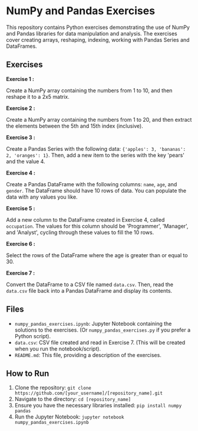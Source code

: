 # NumPy and Pandas Exercises

This repository contains Python exercises demonstrating the use of NumPy and Pandas libraries for data manipulation and analysis.  The exercises cover creating arrays, reshaping, indexing, working with Pandas Series and DataFrames.

## Exercises

**Exercise 1 :**

Create a NumPy array containing the numbers from 1 to 10, and then reshape it to a 2x5 matrix.

**Exercise 2 :**

Create a NumPy array containing the numbers from 1 to 20, and then extract the elements between the 5th and 15th index (inclusive).

**Exercise 3 :**

Create a Pandas Series with the following data: `{'apples': 3, 'bananas': 2, 'oranges': 1}`. Then, add a new item to the series with the key 'pears' and the value 4.

**Exercise 4 :**

Create a Pandas DataFrame with the following columns: `name`, `age`, and `gender`. The DataFrame should have 10 rows of data.  You can populate the data with any values you like.

**Exercise 5 :**

Add a new column to the DataFrame created in Exercise 4, called `occupation`. The values for this column should be 'Programmer', 'Manager', and 'Analyst', cycling through these values to fill the 10 rows.

**Exercise 6 :**

Select the rows of the DataFrame where the age is greater than or equal to 30.

**Exercise 7 :**

Convert the DataFrame to a CSV file named `data.csv`. Then, read the `data.csv` file back into a Pandas DataFrame and display its contents.

## Files

*   `numpy_pandas_exercises.ipynb`: Jupyter Notebook containing the solutions to the exercises.  (Or `numpy_pandas_exercises.py` if you prefer a Python script).
*   `data.csv`: CSV file created and read in Exercise 7. (This will be created when you run the notebook/script).
*   `README.md`: This file, providing a description of the exercises.

## How to Run

1.  Clone the repository: `git clone https://github.com/[your_username]/[repository_name].git`
2.  Navigate to the directory: `cd [repository_name]`
3.  Ensure you have the necessary libraries installed: `pip install numpy pandas`
4.  Run the Jupyter Notebook: `jupyter notebook numpy_pandas_exercises.ipynb` 


